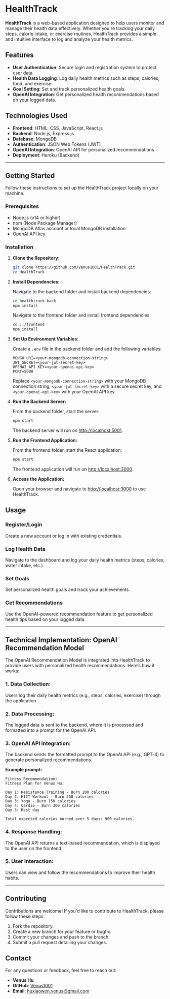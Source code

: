 # HealthTrack

**HealthTrack** is a web-based application designed to help users monitor and manage their health data effectively. Whether you're tracking your daily steps, calorie intake, or exercise routines, HealthTrack provides a simple and intuitive interface to log and analyze your health metrics.

## Features

- **User Authentication**: Secure login and registration system to protect user data.
- **Health Data Logging**: Log daily health metrics such as steps, calories, food, and exercise.
- **Goal Setting**: Set and track personalized health goals.
- **OpenAI Integration**: Get personalized health recommendations based on your logged data.

## Technologies Used

- **Frontend**: HTML, CSS, JavaScript, React.js
- **Backend**: Node.js, Express.js
- **Database**: MongoDB
- **Authentication**: JSON Web Tokens (JWT)
- **OpenAI Integration**: OpenAI API for personalized recommendations
- **Deployment**: Heroku (Backend)

---

## Getting Started

Follow these instructions to set up the HealthTrack project locally on your machine.

### Prerequisites

- Node.js (v14 or higher)
- npm (Node Package Manager)
- MongoDB Atlas account or local MongoDB installation
- OpenAI API key

### Installation

1. **Clone the Repository**:
   ```bash
   git clone https://github.com/Venus1001/HealthTrack.git
   cd HealthTrack
   ```

2. **Install Dependencies:**

   Navigate to the backend folder and install backend dependencies:
   
   ```bash
   cd healthtrack-back
   npm install
   ```
   
   Navigate to the frontend folder and install frontend dependencies:
   
   ```bash
   cd ../frontend
   npm install
   ```

3. **Set Up Environment Variables:**

   Create a `.env` file in the backend folder and add the following variables:

   ```env
   MONGO_URI=<your-mongodb-connection-string>
   JWT_SECRET=<your-jwt-secret-key>
   OPENAI_API_KEY=<your-openai-api-key>
   PORT=5000
   ```

   Replace `<your-mongodb-connection-string>` with your MongoDB connection string, `<your-jwt-secret-key>` with a secure secret key, and `<your-openai-api-key>` with your OpenAI API key.

4. **Run the Backend Server:**

   From the backend folder, start the server:

   ```bash
   npm start
   ```

   The backend server will run on [http://localhost:5001](http://localhost:5001).

5. **Run the Frontend Application:**

   From the frontend folder, start the React application:

   ```bash
   npm start
   ```

   The frontend application will run on [http://localhost:3000](http://localhost:3000).

6. **Access the Application:**

   Open your browser and navigate to [http://localhost:3000](http://localhost:3000) to use HealthTrack.

## Usage

### Register/Login

Create a new account or log in with existing credentials.

### Log Health Data

Navigate to the dashboard and log your daily health metrics (steps, calories, water intake, etc.).

### Set Goals

Set personalized health goals and track your achievements.

### Get Recommendations

Use the OpenAI-powered recommendation feature to get personalized health tips based on your logged data.

---

## Technical Implementation: OpenAI Recommendation Model

The OpenAI Recommendation Model is integrated into HealthTrack to provide users with personalized health recommendations. Here’s how it works:

### 1. Data Collection:

Users log their daily health metrics (e.g., steps, calories, exercise) through the application.

### 2. Data Processing:

The logged data is sent to the backend, where it is processed and formatted into a prompt for the OpenAI API.

### 3. OpenAI API Integration:

The backend sends the formatted prompt to the OpenAI API (e.g., GPT-4) to generate personalized recommendations.

**Example prompt:**

```text
Fitness Recommendation:
Fitness Plan for Venus Hu:

Day 1: Resistance Training - Burn 200 calories
Day 2: HIIT Workout - Burn 250 calories
Day 3: Yoga - Burn 150 calories
Day 4: Cardio - Burn 300 calories
Day 5: Rest day

Total expected calories burned over 5 days: 900 calories.
```

### 4. Response Handling:

The OpenAI API returns a text-based recommendation, which is displayed to the user on the frontend.

### 5. User Interaction:

Users can view and follow the recommendations to improve their health habits.

---

## Contributing

Contributions are welcome! If you'd like to contribute to HealthTrack, please follow these steps:

1. Fork the repository.
2. Create a new branch for your feature or bugfix.
3. Commit your changes and push to the branch.
4. Submit a pull request detailing your changes.


## Contact

For any questions or feedback, feel free to reach out:

- **Venus Hu**
- **GitHub**: [Venus1001](https://github.com/Venus1001)
- **Email**: [huxiaowen.venus@gmail.com](mailto:huxiaowen.venus@gmail.com)

